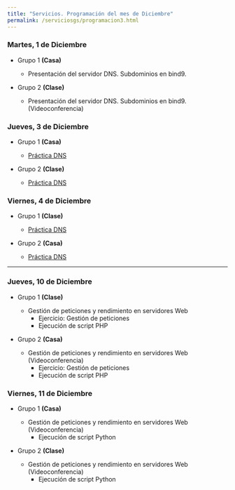 ```yaml
---
title: "Servicios. Programación del mes de Diciembre"
permalink: /serviciosgs/programacion3.html
---
```


### Martes, 1 de Diciembre

* Grupo 1 **(Casa)**

    * Presentación del servidor DNS. Subdominios en bind9.
    
* Grupo 2 **(Clase)**

    * Presentación del servidor DNS. Subdominios en bind9. (Videoconferencia)

### Jueves, 3 de Diciembre

* Grupo 1 **(Casa)**

    * [Práctica DNS](practica_dns_2020.html)    

* Grupo 2 **(Clase)**

    * [Práctica DNS](practica_dns_2020.html)    

### Viernes, 4 de Diciembre

* Grupo 1 **(Clase)**

    * [Práctica DNS](practica_dns_2020.html)

* Grupo 2 **(Casa)**

    * [Práctica DNS](practica_dns_2020.html)    

- - -

### Jueves, 10 de Diciembre

* Grupo 1 **(Clase)**

    * Gestión de peticiones y rendimiento en servidores Web
        * Ejercicio: Gestión de peticiones
        * Ejecución de script PHP

* Grupo 2 **(Casa)**

    * Gestión de peticiones y rendimiento en servidores Web (Videoconferencia)
        * Ejercicio: Gestión de peticiones
        * Ejecución de script PHP
    

### Viernes, 11 de Diciembre

* Grupo 1 **(Casa)**

    * Gestión de peticiones y rendimiento en servidores Web (Videoconferencia)
        * Ejecución de script Python

* Grupo 2 **(Clase)**

    * Gestión de peticiones y rendimiento en servidores Web (Videoconferencia)
        * Ejecución de script Python
    